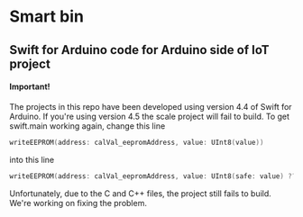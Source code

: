 # Smart bin
## Swift for Arduino code for Arduino side of IoT project

#### Important!
The projects in this repo have been developed using version 4.4 of Swift for Arduino. If you're using version 4.5 the scale project will fail to build. To get swift.main working again, change this line

```swift
writeEEPROM(address: calVal_eepromAddress, value: UInt8(value))
```

into this line

```swift
writeEEPROM(address: calVal_eepromAddress, value: UInt8(safe: value) ?? 0)
```

Unfortunately, due to the C and C++ files, the project still fails to build. We're working on fixing the problem.
